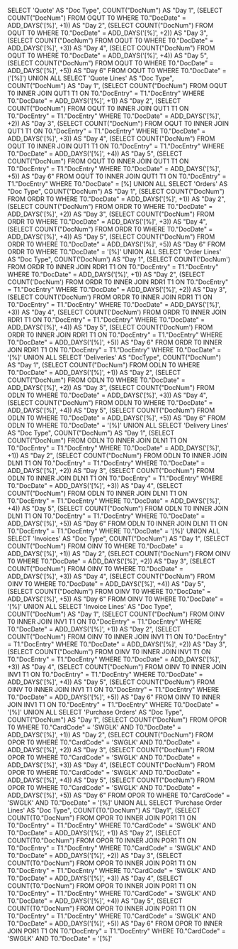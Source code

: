 SELECT
  'Quote' AS "Doc Type",
  COUNT("DocNum") AS "Day 1",
  (SELECT
    COUNT("DocNum")
  FROM OQUT T0
  WHERE T0."DocDate" = ADD_DAYS('[%]', +1))
  AS "Day 2",
  (SELECT
    COUNT("DocNum")
  FROM OQUT T0
  WHERE T0."DocDate" = ADD_DAYS('[%]', +2))
  AS "Day 3",
  (SELECT
    COUNT("DocNum")
  FROM OQUT T0
  WHERE T0."DocDate" = ADD_DAYS('[%]', +3))
  AS "Day 4",
  (SELECT
    COUNT("DocNum")
  FROM OQUT T0
  WHERE T0."DocDate" = ADD_DAYS('[%]', +4))
  AS "Day 5",
  (SELECT
    COUNT("DocNum")
  FROM OQUT T0
  WHERE T0."DocDate" = ADD_DAYS('[%]', +5))
  AS "Day 6"
FROM OQUT T0
WHERE T0."DocDate" = ('[%]')
UNION ALL
SELECT
  'Quote Lines' AS "Doc Type",
  COUNT("DocNum") AS "Day 1",
  (SELECT
    COUNT("DocNum")
  FROM OQUT T0
  INNER JOIN QUT1 T1
    ON T0."DocEntry" = T1."DocEntry"
  WHERE T0."DocDate" = ADD_DAYS('[%]', +1))
  AS "Day 2",
  (SELECT
    COUNT("DocNum")
  FROM OQUT T0
  INNER JOIN QUT1 T1
    ON T0."DocEntry" = T1."DocEntry"
  WHERE T0."DocDate" = ADD_DAYS('[%]', +2))
  AS "Day 3",
  (SELECT
    COUNT("DocNum")
  FROM OQUT T0
  INNER JOIN QUT1 T1
    ON T0."DocEntry" = T1."DocEntry"
  WHERE T0."DocDate" = ADD_DAYS('[%]', +3))
  AS "Day 4",
  (SELECT
    COUNT("DocNum")
  FROM OQUT T0
  INNER JOIN QUT1 T1
    ON T0."DocEntry" = T1."DocEntry"
  WHERE T0."DocDate" = ADD_DAYS('[%]', +4))
  AS "Day 5",
  (SELECT
    COUNT("DocNum")
  FROM OQUT T0
  INNER JOIN QUT1 T1
    ON T0."DocEntry" = T1."DocEntry"
  WHERE T0."DocDate" = ADD_DAYS('[%]', +5))
  AS "Day 6"
FROM OQUT T0
INNER JOIN QUT1 T1
  ON T0."DocEntry" = T1."DocEntry"
WHERE T0."DocDate" = [%]
UNION ALL
SELECT
  'Orders' AS "Doc Type",
  COUNT("DocNum") AS "Day 1",
  (SELECT
    COUNT("DocNum")
  FROM ORDR T0
  WHERE T0."DocDate" = ADD_DAYS('[%]', +1))
  AS "Day 2",
  (SELECT
    COUNT("DocNum")
  FROM ORDR T0
  WHERE T0."DocDate" = ADD_DAYS('[%]', +2))
  AS "Day 3",
  (SELECT
    COUNT("DocNum")
  FROM ORDR T0
  WHERE T0."DocDate" = ADD_DAYS('[%]', +3))
  AS "Day 4",
  (SELECT
    COUNT("DocNum")
  FROM ORDR T0
  WHERE T0."DocDate" = ADD_DAYS('[%]', +4))
  AS "Day 5",
  (SELECT
    COUNT("DocNum")
  FROM ORDR T0
  WHERE T0."DocDate" = ADD_DAYS('[%]', +5))
  AS "Day 6"
FROM ORDR T0
WHERE T0."DocDate" = '[%]'
UNION ALL
SELECT
  'Order Lines' AS "Doc Type",
  COUNT('DocNum') AS "Day 1",
  (SELECT
    COUNT('DocNum')
  FROM ORDR T0
  INNER JOIN RDR1 T1
    ON T0."DocEntry" = T1."DocEntry"
  WHERE T0."DocDate" = ADD_DAYS('[%]', +1))
  AS "Day 2",
  (SELECT
    COUNT('DocNum')
  FROM ORDR T0
  INNER JOIN RDR1 T1
    ON T0."DocEntry" = T1."DocEntry"
  WHERE T0."DocDate" = ADD_DAYS('[%]', +2))
  AS "Day 3",
  (SELECT
    COUNT('DocNum')
  FROM ORDR T0
  INNER JOIN RDR1 T1
    ON T0."DocEntry" = T1."DocEntry"
  WHERE T0."DocDate" = ADD_DAYS('[%]', +3))
  AS "Day 4",
  (SELECT
    COUNT('DocNum')
  FROM ORDR T0
  INNER JOIN RDR1 T1
    ON T0."DocEntry" = T1."DocEntry"
  WHERE T0."DocDate" = ADD_DAYS('[%]', +4))
  AS "Day 5",
  (SELECT
    COUNT('DocNum')
  FROM ORDR T0
  INNER JOIN RDR1 T1
    ON T0."DocEntry" = T1."DocEntry"
  WHERE T0."DocDate" = ADD_DAYS('[%]', +5))
  AS "Day 6"
FROM ORDR T0
INNER JOIN RDR1 T1
  ON T0."DocEntry" = T1."DocEntry"
WHERE T0."DocDate" = '[%]'
UNION ALL
SELECT
  'Deliveries' AS "DocType",
  COUNT("DocNum") AS "Day 1",
  (SELECT
    COUNT("DocNum")
  FROM ODLN T0
  WHERE T0."DocDate" = ADD_DAYS('[%]', +1))
  AS "Day 2",
  (SELECT
    COUNT("DocNum")
  FROM ODLN T0
  WHERE T0."DocDate" = ADD_DAYS('[%]', +2))
  AS "Day 3",
  (SELECT
    COUNT("DocNum")
  FROM ODLN T0
  WHERE T0."DocDate" = ADD_DAYS('[%]', +3))
  AS "Day 4",
  (SELECT
    COUNT("DocNum")
  FROM ODLN T0
  WHERE T0."DocDate" = ADD_DAYS('[%]', +4))
  AS "Day 5",
  (SELECT
    COUNT("DocNum")
  FROM ODLN T0
  WHERE T0."DocDate" = ADD_DAYS('[%]', +5))
  AS "Day 6"
FROM ODLN T0
WHERE T0."DocDate" = '[%]'
UNION ALL
SELECT
  'Delivery Lines' AS "Doc Type",
  COUNT("DocNum") AS "Day 1",
  (SELECT
    COUNT("DocNum")
  FROM ODLN T0
  INNER JOIN DLN1 T1
    ON T0."DocEntry" = T1."DocEntry"
  WHERE T0."DocDate" = ADD_DAYS('[%]', +1))
  AS "Day 2",
  (SELECT
    COUNT("DocNum")
  FROM ODLN T0
  INNER JOIN DLN1 T1
    ON T0."DocEntry" = T1."DocEntry"
  WHERE T0."DocDate" = ADD_DAYS('[%]', +2))
  AS "Day 3",
  (SELECT
    COUNT("DocNum")
  FROM ODLN T0
  INNER JOIN DLN1 T1
    ON T0."DocEntry" = T1."DocEntry"
  WHERE T0."DocDate" = ADD_DAYS('[%]', +3))
  AS "Day 4",
  (SELECT
    COUNT("DocNum")
  FROM ODLN T0
  INNER JOIN DLN1 T1
    ON T0."DocEntry" = T1."DocEntry"
  WHERE T0."DocDate" = ADD_DAYS('[%]', +4))
  AS "Day 5",
  (SELECT
    COUNT("DocNum")
  FROM ODLN T0
  INNER JOIN DLN1 T1
    ON T0."DocEntry" = T1."DocEntry"
  WHERE T0."DocDate" = ADD_DAYS('[%]', +5))
  AS "Day 6"
FROM ODLN T0
INNER JOIN DLN1 T1
  ON T0."DocEntry" = T1."DocEntry"
WHERE T0."DocDate" = '[%]'
UNION ALL
SELECT
  'Invoices' AS "Doc Type",
  COUNT("DocNum") AS "Day 1",
  (SELECT
    COUNT("DocNum")
  FROM OINV T0
  WHERE T0."DocDate" = ADD_DAYS('[%]', +1))
  AS "Day 2",
  (SELECT
    COUNT("DocNum")
  FROM OINV T0
  WHERE T0."DocDate" = ADD_DAYS('[%]', +2))
  AS "Day 3",
  (SELECT
    COUNT("DocNum")
  FROM OINV T0
  WHERE T0."DocDate" = ADD_DAYS('[%]', +3))
  AS "Day 4",
  (SELECT
    COUNT("DocNum")
  FROM OINV T0
  WHERE T0."DocDate" = ADD_DAYS('[%]', +4))
  AS "Day 5",
  (SELECT
    COUNT("DocNum")
  FROM OINV T0
  WHERE T0."DocDate" = ADD_DAYS('[%]', +5))
  AS "Day 6"
FROM OINV T0
WHERE T0."DocDate" = '[%]'
UNION ALL
SELECT
  'Invoice Lines' AS "Doc Type",
  COUNT("DocNum") AS "Day 1",
  (SELECT
    COUNT("DocNum")
  FROM OINV T0
  INNER JOIN INV1 T1
    ON T0."DocEntry" = T1."DocEntry"
  WHERE T0."DocDate" = ADD_DAYS('[%]', +1))
  AS "Day 2",
  (SELECT
    COUNT("DocNum")
  FROM OINV T0
  INNER JOIN INV1 T1
    ON T0."DocEntry" = T1."DocEntry"
  WHERE T0."DocDate" = ADD_DAYS('[%]', +2))
  AS "Day 3",
  (SELECT
    COUNT("DocNum")
  FROM OINV T0
  INNER JOIN INV1 T1
    ON T0."DocEntry" = T1."DocEntry"
  WHERE T0."DocDate" = ADD_DAYS('[%]', +3))
  AS "Day 4",
  (SELECT
    COUNT("DocNum")
  FROM OINV T0
  INNER JOIN INV1 T1
    ON T0."DocEntry" = T1."DocEntry"
  WHERE T0."DocDate" = ADD_DAYS('[%]', +4))
  AS "Day 5",
  (SELECT
    COUNT("DocNum")
  FROM OINV T0
  INNER JOIN INV1 T1
    ON T0."DocEntry" = T1."DocEntry"
  WHERE T0."DocDate" = ADD_DAYS('[%]', +5))
  AS "Day 6"
FROM OINV T0
INNER JOIN INV1 T1
  ON T0."DocEntry" = T1."DocEntry"
WHERE T0."DocDate" = '[%]'
UNION ALL
SELECT
  'Purchase Orders' AS "Doc Type",
  COUNT("DocNum") AS "Day 1",
  (SELECT
    COUNT("DocNum")
  FROM OPOR T0
  WHERE T0."CardCode" = 'SWGLK'
  AND T0."DocDate" = ADD_DAYS('[%]', +1))
  AS "Day 2",
  (SELECT
    COUNT("DocNum")
  FROM OPOR T0
  WHERE T0."CardCode" = 'SWGLK'
  AND T0."DocDate" = ADD_DAYS('[%]', +2))
  AS "Day 3",
  (SELECT
    COUNT("DocNum")
  FROM OPOR T0
  WHERE T0."CardCode" = 'SWGLK'
  AND T0."DocDate" = ADD_DAYS('[%]', +3))
  AS "Day 4",
  (SELECT
    COUNT("DocNum")
  FROM OPOR T0
  WHERE T0."CardCode" = 'SWGLK'
  AND T0."DocDate" = ADD_DAYS('[%]', +4))
  AS "Day 5",
  (SELECT
    COUNT("DocNum")
  FROM OPOR T0
  WHERE T0."CardCode" = 'SWGLK'
  AND T0."DocDate" = ADD_DAYS('[%]', +5))
  AS "Day 6"
FROM OPOR T0
WHERE T0."CardCode" = 'SWGLK'
AND T0."DocDate" = '[%]'
UNION ALL
SELECT
  'Purchase Order Lines' AS "Doc Type",
  COUNT(T0."DocNum") AS "Day1",
  (SELECT
    COUNT(T0."DocNum")
  FROM OPOR T0
  INNER JOIN POR1 T1
    ON T0."DocEntry" = T1."DocEntry"
  WHERE T0."CardCode" = 'SWGLK'
  AND T0."DocDate" = ADD_DAYS('[%]', +1))
  AS "Day 2",
  (SELECT
    COUNT(T0."DocNum")
  FROM OPOR T0
  INNER JOIN POR1 T1
    ON T0."DocEntry" = T1."DocEntry"
  WHERE T0."CardCode" = 'SWGLK'
  AND T0."DocDate" = ADD_DAYS('[%]', +2))
  AS "Day 3",
  (SELECT
    COUNT(T0."DocNum")
  FROM OPOR T0
  INNER JOIN POR1 T1
    ON T0."DocEntry" = T1."DocEntry"
  WHERE T0."CardCode" = 'SWGLK'
  AND T0."DocDate" = ADD_DAYS('[%]', +3))
  AS "Day 4",
  (SELECT
    COUNT(T0."DocNum")
  FROM OPOR T0
  INNER JOIN POR1 T1
    ON T0."DocEntry" = T1."DocEntry"
  WHERE T0."CardCode" = 'SWGLK'
  AND T0."DocDate" = ADD_DAYS('[%]', +4))
  AS "Day 5",
  (SELECT
    COUNT(T0."DocNum")
  FROM OPOR T0
  INNER JOIN POR1 T1
    ON T0."DocEntry" = T1."DocEntry"
  WHERE T0."CardCode" = 'SWGLK'
  AND T0."DocDate" = ADD_DAYS('[%]', +5))
  AS "Day 6"
FROM OPOR T0
INNER JOIN POR1 T1
  ON T0."DocEntry" = T1."DocEntry"
WHERE T0."CardCode" = 'SWGLK'
AND T0."DocDate" = '[%]'
